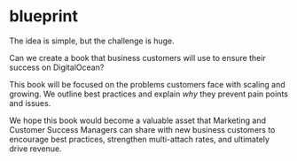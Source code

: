 # blueprint

The idea is simple, but the challenge is huge.

Can we create a book that business customers will use to ensure their success on DigitalOcean?

This book will be focused on the problems customers face with scaling and growing. We outline best practices and explain _why_ they prevent pain points and issues.

We hope this book would become a valuable asset that Marketing and Customer Success Managers can share with new business customers to encourage best practices, strengthen multi-attach rates, and ultimately drive revenue.